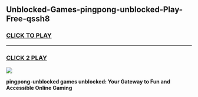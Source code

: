 
## Unblocked-Games-pingpong-unblocked-Play-Free-qssh8
<h3>
<a href="https://premium76.site?title=pingpong-unblocked&ref=23A">CLICK TO PLAY</a></h3>
<hr>

<h3>
<a href="https://premium76.site?title=pingpong-unblocked&ref=23A">CLICK 2 PLAY</a>
  
</h3>

<a href="https://premium76.site?title=pingpong-unblocked&ref=23A"><img src="https://clearcache.store/games.png"></a>


**pingpong-unblocked games unblocked: Your Gateway to Fun and Accessible Online Gaming**
